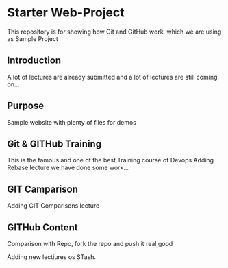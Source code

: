# Starter Web-Project

This repository is for showing how Git and GitHub work, which we are using as Sample Project

## Introduction
A lot of lectures are already submitted
and a lot of lectures are still coming on...
## Purpose

Sample website with plenty of files for demos

## Git & GITHub Training
This is the famous and one of the best Training course of 
Devops
Adding Rebase lecture we have done some work...

## GIT Camparison
Adding GIT Comparisons lecture

## GITHub Content
Comparison with Repo, fork the repo and push it real good

Adding new lectiures os STash.
